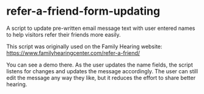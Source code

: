 # refer-a-friend-form-updating
A script to update pre-written email message text with user entered names to help visitors refer their friends more easily.

This script was originally used on the Family Hearing website: https://www.familyhearingcenter.com/refer-a-friend/

You can see a demo there. As the user updates the name fields, the script listens for changes and updates the message accordingly. The user can still edit the message any way they like, but it reduces the effort to share better hearing.
